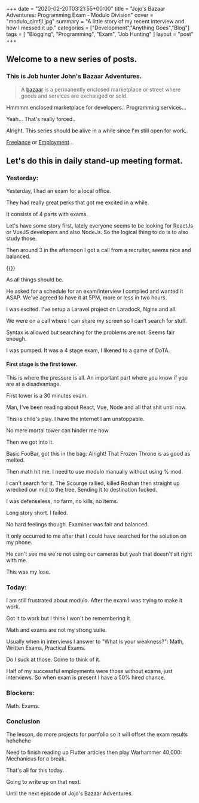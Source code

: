 +++
date = "2020-02-20T03:21:55+00:00"
title = "Jojo's Bazaar Adventures: Programming Exam - Modulo Division"
cover = "modulo_qimfjl.jpg"
summary = "A little story of my recent interview and how I messed it up."
categories = ["Development","Anything Goes","Blog"]
tags = [
  "Blogging",
  "Programming",
  "Exam",
  "Job Hunting"
]
layout = "post"
+++

## Welcome to a new series of posts.
### This is Job hunter John's Bazaar Adventures.

> A [bazaar](https://en.wikipedia.org/wiki/GNU_Bazaar) is a permanently enclosed marketplace or street where goods and services are exchanged or sold.

Hmmmm enclosed marketplace for developers.. Programming services...

Yeah... That's really forced.. 

Alright. This series should be alive in a while since I'm still open for work..

[Freelance](https://www.upwork.com/fl/johncosio) or [Employment](https://www.linkedin.com/in/johncosio/)...

## Let's do this in daily stand-up meeting format.

### Yesterday:
Yesterday, I had an exam for a local office.

They had really great perks that got me excited in a while.

It consists of 4 parts with exams.

Let's have some story first, lately everyone seems to be looking for ReactJs or VueJS developers and also NodeJs.
So the logical thing to do is to also study those.

Then around 3 in the afternoon I got a call from a recruiter, seems nice and balanced.

{{<smallImage src="balanced_gjvhvo.jpg">}}

As all things should be.

He asked for a schedule for an exam/interview I complied and wanted it ASAP. We've agreed to have it at 5PM, more or less in two hours.

I was excited. I've setup a Laravel project on Laradock, Nginx and all.

We were on a call where I can share my screen so I can't search for stuff.

Syntax is allowed but searching for the problems are not. Seems fair enough.

I was pumped. It was a 4 stage exam, I likened to a game of DoTA.

#### First stage is the first tower.

This is where the pressure is all. An important part where you know if you are at a disadvantage.

First tower is a 30 minutes exam.

Man, I've been reading about React, Vue, Node and all that shit until now.

This is child's play. I have the internet I am unstoppable.

No mere mortal tower can hinder me now.

Then we got into it.

Basic FooBar, got this in the bag. Alright! That Frozen Throne is as good as melted.

Then math hit me. I need to use modulo manually without using % mod.

I can't search for it. The Scourge rallied, killed Roshan then straight up wrecked our mid to the tree. Sending it to destination fucked.

I was defenseless, no farm, no kills, no items.

Long story short. I failed.

No hard feelings though. Examiner was fair and balanced.

It only occurred to me after that I could have searched for the solution on my phone.

He can't see me we're not using our cameras but yeah that doesn't sit right with me.

This was my lose.

### Today:

I am still frustrated about modulo. After the exam I was trying to make it work.

Got it to work but I think I won't be remembering it.

Math and exams are not my strong suite.

Usually when in interviews I answer to "What is your weakness?": Math, Written Exams, Practical Exams.

Do I suck at those. Come to think of it.

Half of my successful employments were those without exams, just interviews. So when exam is present I have a 50% hired chance.

### Blockers:

Math. Exams.

### Conclusion

The lesson, do more projects for portfolio so it will offset the exam results hehehehe

Need to finish reading up Flutter articles then play Warhammer 40,000: Mechanicus for a break.

That's all for this today.

Going to write up on that next.

Until the next episode of Jojo's Bazaar Adventures.
